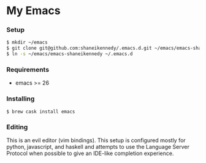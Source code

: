 # My Emacs

### Setup

```sh
$ mkdir ~/emacs
$ git clone git@github.com:shaneikennedy/.emacs.d.git ~/emacs/emacs-shaneikennedy
$ ln -s ~/emacs/emacs-shaneikennedy ~/.emacs.d
```
### Requirements

- emacs >= 26

### Installing
```
$ brew cask install emacs
```

### Editing
This is an evil editor (vim bindings). This setup is configured mostly for python, javascript, and haskell and attempts to use the Language Server Protocol when possible to give an IDE-like completion experience.

